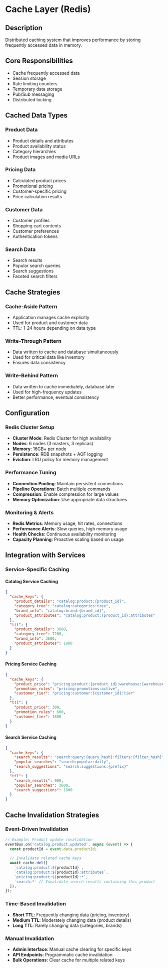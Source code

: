 # Cache Layer (Redis)

## Description
Distributed caching system that improves performance by storing frequently accessed data in memory.

## Core Responsibilities
- Cache frequently accessed data
- Session storage
- Rate limiting counters
- Temporary data storage
- Pub/Sub messaging
- Distributed locking

## Cached Data Types

### Product Data
- Product details and attributes
- Product availability status
- Category hierarchies
- Product images and media URLs

### Pricing Data
- Calculated product prices
- Promotional pricing
- Customer-specific pricing
- Price calculation results

### Customer Data
- Customer profiles
- Shopping cart contents
- Customer preferences
- Authentication tokens

### Search Data
- Search results
- Popular search queries
- Search suggestions
- Faceted search filters

## Cache Strategies

### Cache-Aside Pattern
- Application manages cache explicitly
- Used for product and customer data
- TTL: 1-24 hours depending on data type

### Write-Through Pattern
- Data written to cache and database simultaneously
- Used for critical data like inventory
- Ensures data consistency

### Write-Behind Pattern
- Data written to cache immediately, database later
- Used for high-frequency updates
- Better performance, eventual consistency

## Configuration

### Redis Cluster Setup
- **Cluster Mode**: Redis Cluster for high availability
- **Nodes**: 6 nodes (3 masters, 3 replicas)
- **Memory**: 16GB+ per node
- **Persistence**: RDB snapshots + AOF logging
- **Eviction**: LRU policy for memory management

### Performance Tuning
- **Connection Pooling**: Maintain persistent connections
- **Pipeline Operations**: Batch multiple commands
- **Compression**: Enable compression for large values
- **Memory Optimization**: Use appropriate data structures

### Monitoring & Alerts
- **Redis Metrics**: Memory usage, hit rates, connections
- **Performance Alerts**: Slow queries, high memory usage
- **Health Checks**: Continuous availability monitoring
- **Capacity Planning**: Proactive scaling based on usage

## Integration with Services

### Service-Specific Caching

#### Catalog Service Caching
```json
{
  "cache_keys": {
    "product_details": "catalog:product:{product_id}",
    "category_tree": "catalog:categories:tree",
    "brand_info": "catalog:brand:{brand_id}",
    "product_attributes": "catalog:product:{product_id}:attributes"
  },
  "ttl": {
    "product_details": 3600,
    "category_tree": 7200,
    "brand_info": 3600,
    "product_attributes": 1800
  }
}
```

#### Pricing Service Caching
```json
{
  "cache_keys": {
    "product_price": "pricing:product:{product_id}:warehouse:{warehouse_id}:customer:{customer_id}",
    "promotion_rules": "pricing:promotions:active",
    "customer_tier": "pricing:customer:{customer_id}:tier"
  },
  "ttl": {
    "product_price": 300,
    "promotion_rules": 600,
    "customer_tier": 1800
  }
}
```

#### Search Service Caching
```json
{
  "cache_keys": {
    "search_results": "search:query:{query_hash}:filters:{filter_hash}",
    "popular_searches": "search:popular:daily",
    "search_suggestions": "search:suggestions:{prefix}"
  },
  "ttl": {
    "search_results": 900,
    "popular_searches": 3600,
    "search_suggestions": 1800
  }
}
```

## Cache Invalidation Strategies

### Event-Driven Invalidation
```javascript
// Example: Product update invalidation
eventBus.on('catalog.product.updated', async (event) => {
  const productId = event.data.productId;
  
  // Invalidate related cache keys
  await cache.del([
    `catalog:product:${productId}`,
    `catalog:product:${productId}:attributes`,
    `pricing:product:${productId}:*`,
    `search:*` // Invalidate search results containing this product
  ]);
});
```

### Time-Based Invalidation
- **Short TTL**: Frequently changing data (pricing, inventory)
- **Medium TTL**: Moderately changing data (product details)
- **Long TTL**: Rarely changing data (categories, brands)

### Manual Invalidation
- **Admin Interface**: Manual cache clearing for specific keys
- **API Endpoints**: Programmatic cache invalidation
- **Bulk Operations**: Clear cache for multiple related keys
